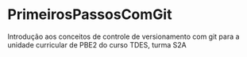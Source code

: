 # PrimeirosPassosComGit
Introdução aos conceitos de controle de versionamento com git para a unidade curricular de PBE2 do curso TDES, turma S2A
